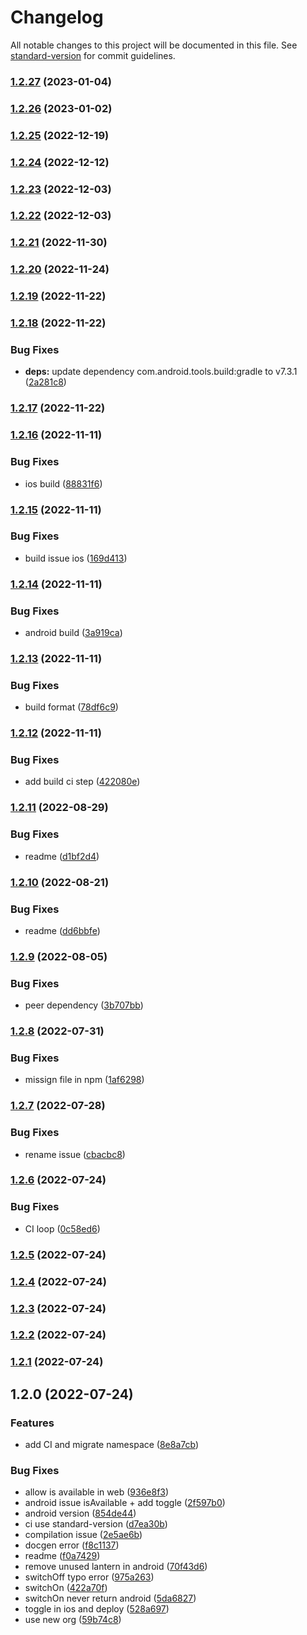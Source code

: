 # Changelog

All notable changes to this project will be documented in this file. See [standard-version](https://github.com/conventional-changelog/standard-version) for commit guidelines.

### [1.2.27](https://github.com/riderx/capacitor-flash/compare/v1.2.26...v1.2.27) (2023-01-04)

### [1.2.26](https://github.com/riderx/capacitor-flash/compare/v1.2.25...v1.2.26) (2023-01-02)

### [1.2.25](https://github.com/riderx/capacitor-flash/compare/v1.2.24...v1.2.25) (2022-12-19)

### [1.2.24](https://github.com/riderx/capacitor-flash/compare/v1.2.23...v1.2.24) (2022-12-12)

### [1.2.23](https://github.com/riderx/capacitor-flash/compare/v1.2.22...v1.2.23) (2022-12-03)

### [1.2.22](https://github.com/riderx/capacitor-flash/compare/v1.2.21...v1.2.22) (2022-12-03)

### [1.2.21](https://github.com/riderx/capacitor-flash/compare/v1.2.20...v1.2.21) (2022-11-30)

### [1.2.20](https://github.com/riderx/capacitor-flash/compare/v1.2.19...v1.2.20) (2022-11-24)

### [1.2.19](https://github.com/riderx/capacitor-flash/compare/v1.2.18...v1.2.19) (2022-11-22)

### [1.2.18](https://github.com/riderx/capacitor-flash/compare/v1.2.17...v1.2.18) (2022-11-22)


### Bug Fixes

* **deps:** update dependency com.android.tools.build:gradle to v7.3.1 ([2a281c8](https://github.com/riderx/capacitor-flash/commit/2a281c83fda02da04cbf1bc0571c06c1e045721e))

### [1.2.17](https://github.com/riderx/capacitor-flash/compare/v1.2.16...v1.2.17) (2022-11-22)

### [1.2.16](https://github.com/riderx/capacitor-flash/compare/v1.2.15...v1.2.16) (2022-11-11)


### Bug Fixes

* ios build ([88831f6](https://github.com/riderx/capacitor-flash/commit/88831f6f482ebe6892c582e7ca314c73a22b0613))

### [1.2.15](https://github.com/riderx/capacitor-flash/compare/v1.2.14...v1.2.15) (2022-11-11)


### Bug Fixes

* build issue ios ([169d413](https://github.com/riderx/capacitor-flash/commit/169d4139ef37baa9813aca2832e8da6ad9378ad2))

### [1.2.14](https://github.com/riderx/capacitor-flash/compare/v1.2.13...v1.2.14) (2022-11-11)


### Bug Fixes

* android build ([3a919ca](https://github.com/riderx/capacitor-flash/commit/3a919ca16224e32f98d38f43ac63501aec0abd85))

### [1.2.13](https://github.com/riderx/capacitor-flash/compare/v1.2.12...v1.2.13) (2022-11-11)


### Bug Fixes

* build format ([78df6c9](https://github.com/riderx/capacitor-flash/commit/78df6c950fa148df1ad9e23d00c6bf0652fc5da1))

### [1.2.12](https://github.com/riderx/capacitor-flash/compare/v1.2.11...v1.2.12) (2022-11-11)


### Bug Fixes

* add build ci step ([422080e](https://github.com/riderx/capacitor-flash/commit/422080e507ff702d5440f35d2c431a71f2786618))

### [1.2.11](https://github.com/riderx/capacitor-flash/compare/v1.2.10...v1.2.11) (2022-08-29)


### Bug Fixes

* readme ([d1bf2d4](https://github.com/riderx/capacitor-flash/commit/d1bf2d4aaff6433b44e3c3e503f0ec09993aa5b5))

### [1.2.10](https://github.com/riderx/capacitor-flash/compare/v1.2.9...v1.2.10) (2022-08-21)


### Bug Fixes

* readme ([dd6bbfe](https://github.com/riderx/capacitor-flash/commit/dd6bbfea6dd0d0b148cdd58ac196e40fe33a9676))

### [1.2.9](https://github.com/riderx/capacitor-flash/compare/v1.2.8...v1.2.9) (2022-08-05)


### Bug Fixes

* peer dependency ([3b707bb](https://github.com/riderx/capacitor-flash/commit/3b707bbc0cc450d42240a2d5b39a68f773d60f48))

### [1.2.8](https://github.com/riderx/capacitor-flash/compare/v1.2.7...v1.2.8) (2022-07-31)


### Bug Fixes

* missign file in npm ([1af6298](https://github.com/riderx/capacitor-flash/commit/1af6298b2cc6a0e0891bd5cf08a0f0ced8e739fa))

### [1.2.7](https://github.com/riderx/capacitor-flash/compare/v1.2.6...v1.2.7) (2022-07-28)


### Bug Fixes

* rename issue ([cbacbc8](https://github.com/riderx/capacitor-flash/commit/cbacbc81ca529475b89d3d3e3791073e3cc1db6a))

### [1.2.6](https://github.com/riderx/capacitor-flash/compare/v1.2.5...v1.2.6) (2022-07-24)


### Bug Fixes

* CI loop ([0c58ed6](https://github.com/riderx/capacitor-flash/commit/0c58ed6655abfa1493ccaed9fd0ae7e283f5c6af))

### [1.2.5](https://github.com/riderx/capacitor-flash/compare/v1.2.4...v1.2.5) (2022-07-24)

### [1.2.4](https://github.com/riderx/capacitor-flash/compare/v1.2.3...v1.2.4) (2022-07-24)

### [1.2.3](https://github.com/riderx/capacitor-flash/compare/v1.2.2...v1.2.3) (2022-07-24)

### [1.2.2](https://github.com/riderx/capacitor-flash/compare/v1.2.1...v1.2.2) (2022-07-24)

### [1.2.1](https://github.com/riderx/capacitor-flash/compare/v1.2.0...v1.2.1) (2022-07-24)

## 1.2.0 (2022-07-24)


### Features

* add CI and migrate namespace ([8e8a7cb](https://github.com/riderx/capacitor-flash/commit/8e8a7cb65b6a8f87221bb5fa33300d740248e6a3))


### Bug Fixes

* allow is available in web ([936e8f3](https://github.com/riderx/capacitor-flash/commit/936e8f3185e3a052cbaa2319e53b53814f62bb74))
* android issue isAvailable + add toggle ([2f597b0](https://github.com/riderx/capacitor-flash/commit/2f597b0cfc7730e201938547d36372ad1678e302))
* android version ([854de44](https://github.com/riderx/capacitor-flash/commit/854de442faf4e24450197ae65a92c0e1e519d5af))
* ci use standard-version ([d7ea30b](https://github.com/riderx/capacitor-flash/commit/d7ea30bbbc95e9ad2b07509f0ca0839d8a9d781d))
* compilation issue ([2e5ae6b](https://github.com/riderx/capacitor-flash/commit/2e5ae6b9a66a11289dcf607f150db99011de3147))
* docgen error ([f8c1137](https://github.com/riderx/capacitor-flash/commit/f8c11373796596f3ed57d71440d614979cbee15c))
* readme ([f0a7429](https://github.com/riderx/capacitor-flash/commit/f0a742921cba44da8c7ae56c1d8e49fa15ec1afd))
* remove unused lantern in android ([70f43d6](https://github.com/riderx/capacitor-flash/commit/70f43d6fcc30337d578a22a1378d306c55b161b8))
* switchOff typo error ([975a263](https://github.com/riderx/capacitor-flash/commit/975a2638d281550167dd8d0ad6d2ab6ad260cb34))
* switchOn ([422a70f](https://github.com/riderx/capacitor-flash/commit/422a70f8d64bf6564eed70464ce3c950ca18b302))
* switchOn never return android ([5da6827](https://github.com/riderx/capacitor-flash/commit/5da68272a3c83c77292df71290c77e3d20cbbb41))
* toggle in ios and deploy ([528a697](https://github.com/riderx/capacitor-flash/commit/528a69769bc81c0e6b29a19cb9f1deb4b0447001))
* use new org ([59b74c8](https://github.com/riderx/capacitor-flash/commit/59b74c8d35ec23661fd3c991416fd4ea955fbccc))
